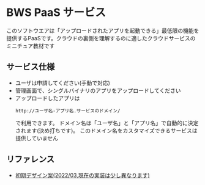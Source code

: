 # BWS PaaS サービス

このソフトウエアは「アップロードされたアプリを起動できる」最低限の機能を提供するPaaSです。クラウドの裏側を理解するのに適したクラウドサービスのミニチュア教材です


## サービス仕様

- ユーザは申請してください(手動で対応)
- 管理画面で、シングルバイナリのアプリをアップロードしてください
- アップロードしたアプリは
  ```
  http://ユーザ名-アプリ名.サービスのドメイン/
  ```
  で利用できます。
  ドメイン名は「ユーザ名」と「アプリ名」で自動的に決定されます(決め打ちです)。
  このドメイン名をカスタマイズできるサービスは提供していません


## リファレンス

- [初期デザイン案(2022/03,現在の実装は少し異なります)](doc/design/README.md)
